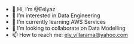 - 👋 Hi, I’m @Eelyaz
- 👀 I’m interested in Data Engineering
- 🌱 I’m currently learning AWS Services
- 💞️ I’m looking to collaborate on Data Modelling
- 📫 How to reach me: ely_villarama@yahoo.com

<!---
Eelyaz/Eelyaz is a ✨ special ✨ repository because its `README.md` (this file) appears on your GitHub profile.
You can click the Preview link to take a look at your changes.
--->
